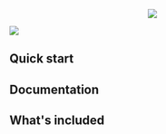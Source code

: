 <p align="center">
  <img src="[http://some_place.com/image.png]()" />
</p>

![]([Picture.svg](https://github.com/samuvack/ML-LDES-server/blob/master/images/logo.png))
 

## Quick start


## Documentation



## What's included




